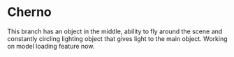 # Cherno
This branch has an object in the middle, ability to fly around the scene and constantly circling lighting object that gives light to the main object.
Working on model loading feature now.
